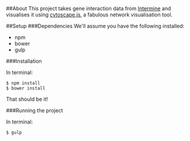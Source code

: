 ##About
This project takes gene interaction data from [Intermine](https://github.com/intermine/intermine) and visualises it using [cytoscape.js](http://js.cytoscape.org/), a fabulous network visualisation tool.

##Setup
###Dependencies
We'll assume you have the following installed:
* npm
* bower
* gulp

###Installation

In terminal:

    $ npm install
    $ bower install

That should be it!

###Running the project

In terminal:

    $ gulp
